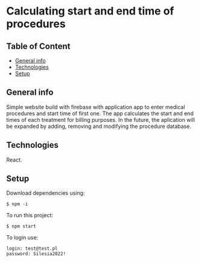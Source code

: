 # Calculating start and end time of procedures

## Table of Content
* [General info](#General-info)
* [Technologies](#Technologies)
* [Setup](#Setup)

## General info
Simple website build with firebase with application app to enter medical procedures and start time of first one. The app calculates the start and end times of each treatment for billing purposes.
In the future, the aplication will be expanded by adding, removing and modifying the procedure database.

## Technologies
React.

## Setup
Download dependencies using:
```
$ npm -i
```

To run this project:
```
$ npm start
```

To login use:
```
login: test@test.pl
password: Silesia2022!
```